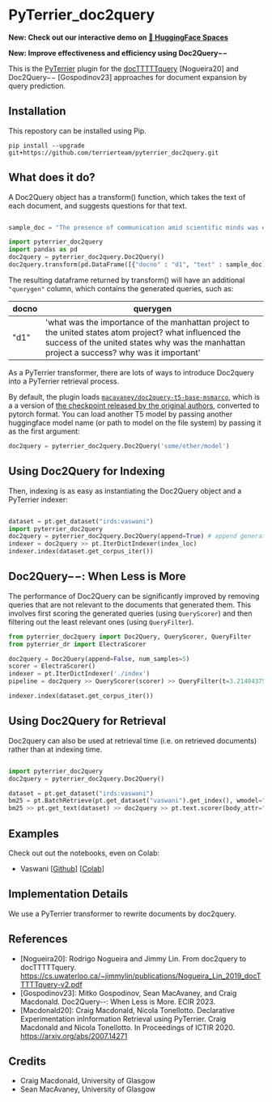 # PyTerrier_doc2query

**New: Check out our interactive demo on [🤗 HuggingFace Spaces](https://huggingface.co/spaces/macavaney/pyterrier_doc2query)**

**New: Improve effectiveness and efficiency using Doc2Query&minus;&minus;**

This is the [PyTerrier](https://github.com/terrier-org/pyterrier) plugin for the [docTTTTTquery](https://github.com/castorini/docTTTTTquery) [Nogueira20] and Doc2Query&minus;&minus; [Gospodinov23] approaches for document expansion by query prediction.

## Installation

This repostory can be installed using Pip.

    pip install --upgrade git+https://github.com/terrierteam/pyterrier_doc2query.git

## What does it do?

A Doc2Query object has a transform() function, which takes the text of each document, and suggests questions
for that text. 

```python

sample_doc = "The presence of communication amid scientific minds was equally important to the success of the Manhattan Project as scientific intellect was. The only cloud hanging over the impressive achievement of the atomic researchers and engineers is what their success truly meant; hundreds of thousands of innocent lives obliterated"

import pyterrier_doc2query
import pandas as pd
doc2query = pyterrier_doc2query.Doc2Query()
doc2query.transform(pd.DataFrame([{"docno" : "d1", "text" : sample_doc]]))

```

The resulting dataframe returned by transform() will have an additional `"querygen"` column, which
contains the generated queries, such as:

| docno | querygen  |
|-------|-----------|
| "d1"  | 'what was the importance of the manhattan project to the united states atom project? what influenced the success of the united states why was the manhattan project a success? why was it important' |

As a PyTerrier transformer, there are lots of ways to introduce Doc2query into a PyTerrier retrieval
process.

By default, the plugin loads [`macavaney/doc2query-t5-base-msmarco`](https://huggingface.co/macavaney/doc2query-t5-base-msmarco), which is a a version of [the checkpoint released by the original authors](https://git.uwaterloo.ca/jimmylin/doc2query-data/raw/master/T5-passage/t5-base.zip), converted to pytorch format.
You can load another T5 model by passing another huggingface model name (or path to model on the file system) by passing it as the first argument:

```python
doc2query = pyterrier_doc2query.Doc2Query('some/other/model')
```

## Using Doc2Query for Indexing


Then, indexing is as easy as instantiating the Doc2Query object and a PyTerrier indexer:

```python

dataset = pt.get_dataset("irds:vaswani")
import pyterrier_doc2query
doc2query = pyterrier_doc2query.Doc2Query(append=True) # append generated queries to the orignal document text
indexer = doc2query >> pt.IterDictIndexer(index_loc)
indexer.index(dataset.get_corpus_iter())
```

## Doc2Query&minus;&minus;: When Less is More

The performance of Doc2Query can be significantly improved by removing queries that are not relevant to the
documents that generated them. This involves first scoring the generated queries (using `QueryScorer`) and
then filtering out the least relevant ones (using `QueryFilter`).

```python
from pyterrier_doc2query import Doc2Query, QueryScorer, QueryFilter
from pyterrier_dr import ElectraScorer

doc2query = Doc2Query(append=False, num_samples=5)
scorer = ElectraScorer()
indexer = pt.IterDictIndexer('./index')
pipeline = doc2query >> QueryScorer(scorer) >> QueryFilter(t=3.21484375) >> indexer # t=3.21484375 is the 70th percentile for generated queries on MS MARCO

indexer.index(dataset.get_corpus_iter())
```

## Using Doc2Query for Retrieval

Doc2query can also be used at retrieval time (i.e. on retrieved documents) rather than 
at indexing time.

```python

import pyterrier_doc2query
doc2query = pyterrier_doc2query.Doc2Query()

dataset = pt.get_dataset("irds:vaswani")
bm25 = pt.BatchRetrieve(pt.get_dataset("vaswani").get_index(), wmodel="BM25")
bm25 >> pt.get_text(dataset) >> doc2query >> pt.text.scorer(body_attr="querygen", wmodel="BM25")

```

## Examples

Check out out the notebooks, even on Colab:

 - Vaswani [[Github](https://github.com/terrierteam/pyterrier_doc2query/blob/master/pyterrier_doc2query_vaswani.ipynb)] [[Colab](https://colab.research.google.com/github/terrierteam/pyterrier_doc2query/blob/master/pyterrier_doc2query_vaswani.ipynb)]

## Implementation Details

We use a PyTerrier transformer to rewrite documents by doc2query.

## References

  - [Nogueira20]: Rodrigo Nogueira and Jimmy Lin. From doc2query to docTTTTTquery. https://cs.uwaterloo.ca/~jimmylin/publications/Nogueira_Lin_2019_docTTTTTquery-v2.pdf
  - [Gospodinov23]: Mitko Gospodinov, Sean MacAvaney, and Craig Macdonald. Doc2Query--: When Less is More. ECIR 2023.
  - [Macdonald20]: Craig Macdonald, Nicola Tonellotto. Declarative Experimentation inInformation Retrieval using PyTerrier. Craig Macdonald and Nicola Tonellotto. In Proceedings of ICTIR 2020. https://arxiv.org/abs/2007.14271

## Credits

- Craig Macdonald, University of Glasgow
- Sean MacAvaney, University of Glasgow
